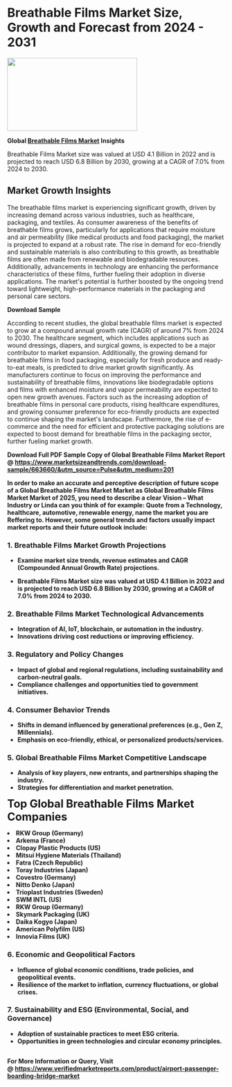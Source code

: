 <H1>Breathable Films Market Size, Growth and Forecast from 2024 - 2031</H1><img class="aligncenter size-medium wp-image-584254" src="https://thirdeyenews.in/wp-content/uploads/2024/09/Global-Market-Research-300x168.jpeg" alt="" width="300" height="168" /><p><strong>Global&nbsp;<a href="https://www.marketsizeandtrends.com/download-sample/663660/&amp;utm_source=Pulse&amp;utm_medium=201">Breathable Films Market</a> Insights</strong></p><p>Breathable Films Market size was valued at USD 4.1 Billion in 2022 and is projected to reach USD 6.8 Billion by 2030, growing at a CAGR of 7.0% from 2024 to 2030.</p><p><h2>Market Growth Insights</h2> <p>The breathable films market is experiencing significant growth, driven by increasing demand across various industries, such as healthcare, packaging, and textiles. As consumer awareness of the benefits of breathable films grows, particularly for applications that require moisture and air permeability (like medical products and food packaging), the market is projected to expand at a robust rate. The rise in demand for eco-friendly and sustainable materials is also contributing to this growth, as breathable films are often made from renewable and biodegradable resources. Additionally, advancements in technology are enhancing the performance characteristics of these films, further fueling their adoption in diverse applications. The market's potential is further boosted by the ongoing trend toward lightweight, high-performance materials in the packaging and personal care sectors.</p> <p><strong>Download Sample</strong></p> <p>According to recent studies, the global breathable films market is expected to grow at a compound annual growth rate (CAGR) of around 7% from 2024 to 2030. The healthcare segment, which includes applications such as wound dressings, diapers, and surgical gowns, is expected to be a major contributor to market expansion. Additionally, the growing demand for breathable films in food packaging, especially for fresh produce and ready-to-eat meals, is predicted to drive market growth significantly. As manufacturers continue to focus on improving the performance and sustainability of breathable films, innovations like biodegradable options and films with enhanced moisture and vapor permeability are expected to open new growth avenues. Factors such as the increasing adoption of breathable films in personal care products, rising healthcare expenditures, and growing consumer preference for eco-friendly products are expected to continue shaping the market's landscape. Furthermore, the rise of e-commerce and the need for efficient and protective packaging solutions are expected to boost demand for breathable films in the packaging sector, further fueling market growth.</p> <p><strong></p><p><span class=""><strong>Download Full PDF Sample Copy of Global Breathable Films Market Report</strong> @ <a href="https://www.marketsizeandtrends.com/download-sample/663660/&amp;utm_source=Pulse&amp;utm_medium=201" target="_blank">https://www.marketsizeandtrends.com/download-sample/663660/&amp;utm_source=Pulse&amp;utm_medium=201</a></span></p><p>In order to make an accurate and perceptive description of future scope of a Global&nbsp;Breathable Films Market Market as Global&nbsp;Breathable Films Market Market of 2025, you need to describe a clear Vision &ndash; What Industry or Linda can you think of for example: Quote from a Technology, healthcare, automotive, renewable energy, name the market you are Reffering to. However, some general trends and factors usually impact market reports and their future outlook include:</p><h3>1.&nbsp;<strong>Breathable Films Market Growth Projections</strong></h3><ul><li>Examine market size trends, revenue estimates and CAGR (Compounded Annual Growth Rate) projections.</li><li><p>Breathable Films Market size was valued at USD 4.1 Billion in 2022 and is projected to reach USD 6.8 Billion by 2030, growing at a CAGR of 7.0% from 2024 to 2030.</p></li></ul><h3>2.&nbsp;<strong>Breathable Films Market Technological Advancements</strong></h3><ul><li>Integration of AI, IoT, blockchain, or automation in the industry.</li><li>Innovations driving cost reductions or improving efficiency.</li></ul><h3>3.&nbsp;<strong>Regulatory and Policy Changes</strong></h3><ul><li>Impact of global and regional regulations, including sustainability and carbon-neutral goals.</li><li>Compliance challenges and opportunities tied to government initiatives.</li></ul><h3>4.&nbsp;<strong>Consumer Behavior Trends</strong></h3><ul><li>Shifts in demand influenced by generational preferences (e.g., Gen Z, Millennials).</li><li>Emphasis on eco-friendly, ethical, or personalized products/services.</li></ul><h3>5.&nbsp;<strong>Global Breathable Films Market Competitive Landscape</strong></h3><ul><li>Analysis of key players, new entrants, and partnerships shaping the industry.</li><li>Strategies for differentiation and market penetration.</li></ul><p data-pm-slice="1 1 []"><span style="color: inherit; font-family: inherit; font-size: 25px;">Top Global Breathable Films Market Companies</span></p><div class="" data-test-id=""><p><li>RKW Group (Germany)</li><li> Arkema (France)</li><li> Clopay Plastic Products (US)</li><li> Mitsui Hygiene Materials (Thailand)</li><li> Fatra (Czech Republic)</li><li> Toray Industries (Japan)</li><li> Covestro (Germany)</li><li> Nitto Denko (Japan)</li><li> Trioplast Industries (Sweden)</li><li> SWM INTL (US)</li><li> RKW Group (Germany)</li><li> Skymark Packaging (UK)</li><li> Daika Kogyo (Japan)</li><li> American Polyfilm (US)</li><li> Innovia Films (UK)</li></p></div><h3>6.&nbsp;<strong>Economic and Geopolitical Factors</strong></h3><ul><li>Influence of global economic conditions, trade policies, and geopolitical events.</li><li>Resilience of the market to inflation, currency fluctuations, or global crises.</li></ul><h3>7.&nbsp;<strong>Sustainability and ESG (Environmental, Social, and Governance)</strong></h3><ul><li>Adoption of sustainable practices to meet ESG criteria.</li><li>Opportunities in green technologies and circular economy principles.</li></ul><h2><strong style="font-size: 14px;">For More Information or Query, Visit @&nbsp;</strong><a style="background-color: #ffffff; font-size: 14px;" href="https://www.marketsizeandtrends.com/report/breathable-films-market/" target="_blank">https://www.verifiedmarketreports.com/product/airport-passenger-boarding-bridge-market</a></h2>
